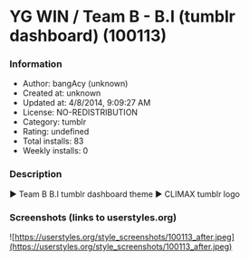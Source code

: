 # YG WIN / Team B - B.I (tumblr dashboard) (100113)

### Information
- Author: bangAcy (unknown)
- Created at: unknown
- Updated at: 4/8/2014, 9:09:27 AM
- License: NO-REDISTRIBUTION
- Category: tumblr
- Rating: undefined
- Total installs: 83
- Weekly installs: 0


### Description
► Team B B.I tumblr dashboard theme
► CLIMAX tumblr logo


### Screenshots (links to userstyles.org)
![https://userstyles.org/style_screenshots/100113_after.jpeg](https://userstyles.org/style_screenshots/100113_after.jpeg)


